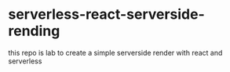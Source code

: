 # serverless-react-serverside-rending
this repo is lab to create a simple serverside render with react and serverless
